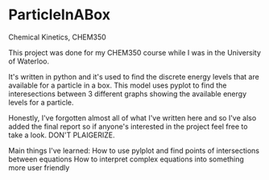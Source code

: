 # ParticleInABox
Chemical Kinetics, CHEM350

This project was done for my CHEM350 course while I was in the University of Waterloo.

It's written in python and it's used to find the discrete energy levels that are available for a particle in a box.
This model uses pyplot to find the interesections between 3 different graphs showing the available energy levels for a particle.

Honestly, I've forgotten almost all of what I've written here and so I've also added the final report so if anyone's interested in the project
feel free to take a look. DON'T PLAIGERIZE.

Main things I've learned:
How to use pylplot and find points of intersections between equations
How to interpret complex equations into something more user friendly
